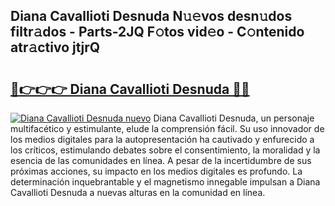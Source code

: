 ## Diana Cavallioti Desnuda N𝚞𝚎vos desn𝚞dos filtr𝚊dos - Parts-2JQ F𝚘tos vid𝚎o - C𝚘ntenido atr𝚊ctivo jtjrQ

# <h2><a href="http://mb7c6rj.tromn.icu/?c=Diana+Cavallioti+Desnuda">🔗👉👉👉 Diana Cavallioti Desnuda 🔗🔗</a></h2>

[![Diana Cavallioti Desnuda nuevo](https://i.imgur.com/pEAQMta.gif)](http://mb7c6rj.tromn.icu/?c=Diana+Cavallioti+Desnuda)
Diana Cavallioti Desnuda, un personaje multifacético y estimulante, elude la comprensión fácil. Su uso innovador de los medios digitales para la autopresentación ha cautivado y enfurecido a los críticos, estimulando debates sobre el consentimiento, la moralidad y la esencia de las comunidades en línea. A pesar de la incertidumbre de sus próximas acciones, su impacto en los medios digitales es profundo. La determinación inquebrantable y el magnetismo innegable impulsan a Diana Cavallioti Desnuda a nuevas alturas en la comunidad en línea.
